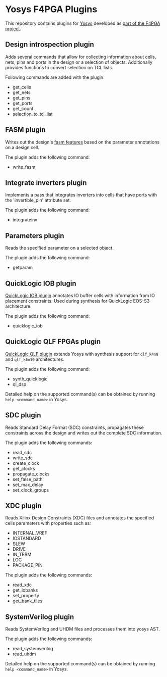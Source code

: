 # Yosys F4PGA Plugins

This repository contains plugins for [Yosys](https://github.com/YosysHQ/yosys.git) developed as [part of the F4PGA project](https://f4pga.org).

## Design introspection plugin

Adds several commands that allow for collecting information about cells, nets, pins and ports in the design or a
selection of objects.
Additionally provides functions to convert selection on TCL lists.

Following commands are added with the plugin:

* get_cells
* get_nets
* get_pins
* get_ports
* get_count
* selection_to_tcl_list

## FASM plugin

Writes out the design's [fasm features](https://fasm.readthedocs.io/en/latest/) based on the parameter annotations on a
design cell.

The plugin adds the following command:

* write_fasm

## Integrate inverters plugin

Implements a pass that integrates inverters into cells that have ports with the 'invertible_pin' attribute set.

The plugin adds the following command:

* integrateinv

## Parameters plugin

Reads the specified parameter on a selected object.

The plugin adds the following command:

* getparam

## QuickLogic IOB plugin

[QuickLogic IOB plugin](./ql-iob/) annotates IO buffer cells with information from IO placement constraints.
Used during synthesis for QuickLogic EOS-S3 architecture.

The plugin adds the following command:

* quicklogic_iob

## QuickLogic QLF FPGAs plugin

[QuickLogic QLF plugin](./ql-qlf/) extends Yosys with synthesis support for `qlf_k4n8` and `qlf_k6n10` architectures.

The plugin adds the following command:

* synth_quicklogic
* ql_dsp

Detailed help on the supported command(s) can be obtained by running `help <command_name>` in Yosys.

## SDC plugin

Reads Standard Delay Format (SDC) constraints, propagates these constraints across the design and writes out the
complete SDC information.

The plugin adds the following commands:

* read_sdc
* write_sdc
* create_clock
* get_clocks
* propagate_clocks
* set_false_path
* set_max_delay
* set_clock_groups

## XDC plugin

Reads Xilinx Design Constraints (XDC) files and annotates the specified cells parameters with properties such as:

* INTERNAL_VREF
* IOSTANDARD
* SLEW
* DRIVE
* IN_TERM
* LOC
* PACKAGE_PIN

The plugin adds the following commands:

* read_xdc
* get_iobanks
* set_property
* get_bank_tiles

## SystemVerilog plugin

Reads SystemVerilog and UHDM files and processes them into yosys AST.

The plugin adds the following commands:

* read_systemverilog
* read_uhdm

Detailed help on the supported command(s) can be obtained by running `help <command_name>` in Yosys.
